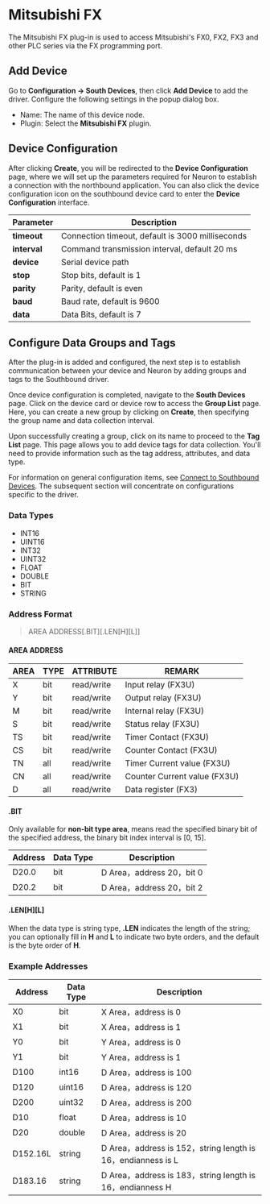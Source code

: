 # Mitsubishi FX

The Mitsubishi FX plug-in is used to access Mitsubishi's FX0, FX2, FX3 and other PLC series via the FX programming port.

## Add Device

Go to **Configuration -> South Devices**, then click **Add Device** to add the driver. Configure the following settings in the popup dialog box.

- Name: The name of this device node.
- Plugin: Select the **Mitsubishi FX** plugin.

## Device Configuration

After clicking **Create**, you will be redirected to the **Device Configuration** page, where we will set up the parameters required for Neuron to establish a connection with the northbound application. You can also click the device configuration icon on the southbound device card to enter the **Device Configuration** interface.

|  Parameter    |  Description              |
| -------- | ------------------------------ |
| **timeout**  | Connection timeout, default is 3000 milliseconds |
| **interval** | Command transmission interval, default 20 ms     |
| **device**   | Serial device path                               |
| **stop**     | Stop bits, default is 1                          |
| **parity**   | Parity, default is even                          |
| **baud**     | Baud rate, default is 9600                       |
| **data**     | Data Bits, default is 7                          |

## Configure Data Groups and Tags

After the plug-in is added and configured, the next step is to establish communication between your device and Neuron by adding groups and tags to the Southbound driver.

Once device configuration is completed, navigate to the **South Devices** page. Click on the device card or device row to access the **Group List** page. Here, you can create a new group by clicking on **Create**, then specifying the group name and data collection interval.

Upon successfully creating a group, click on its name to proceed to the **Tag List** page. This page allows you to add device tags for data collection. You'll need to provide information such as the tag address, attributes, and data type.

For information on general configuration items, see [Connect to Southbound Devices](../south-devices.md). The subsequent section will concentrate on configurations specific to the driver.

### Data Types

* INT16
* UINT16
* INT32
* UINT32
* FLOAT
* DOUBLE
* BIT
* STRING


### Address Format

> AREA ADDRESS\[.BIT]\[.LEN\[H]\[L]]</span>

#### AREA ADDRESS

| AREA | TYPE | ATTRIBUTE  |  REMARK                                  |
| ---- | -------- | ----- | -------------------------------------- |
| X    | bit      | read/write | Input relay (FX3U)                |
| Y    | bit      | read/write | Output relay (FX3U)               |
| M    | bit      | read/write | Internal relay (FX3U)             |
| S    | bit      | read/write | Status relay (FX3U)               |
| TS   | bit      | read/write | Timer Contact (FX3U)              |
| CS   | bit      | read/write | Counter Contact (FX3U)            |
| TN   | all      | read/write | Timer Current value (FX3U)        |
| CN   | all      | read/write | Counter Current value (FX3U)      |
| D    | all      | read/write | Data register (FX3)               |

#### .BIT

Only available for **non-bit type area**, means read the specified binary bit of the specified address, the binary bit index interval is [0, 15].

| Address  | Data Type |  Description                      |
| ----- | -------- | -------------------------- |
| D20.0 | bit      | D Area，address 20，bit 0 |
| D20.2 | bit      | D Area，address 20，bit 2 |

#### .LEN\[H]\[L]

When the data type is string type, **.LEN** indicates the length of the string; you can optionally fill in **H** and **L** to indicate two byte orders, and the default is the byte order of **H**.

### Example Addresses

| Address      | Data Type |  Description                                          |
| --------- | -------- | -------------------------------------------- |
| X0    | bit      | X Area，address is 0    |
| X1    | bit      | X Area，address is 1    |
| Y0    | bit      | Y Area，address is 0    |
| Y1    | bit      | Y Area，address is 1    |
| D100  | int16    | D Area，address is 100  |
| D120  | uint16   | D Area，address is 120  |
| D200  | uint32   | D Area，address is 200  |
| D10   | float    | D Area，address is 10   |
| D20   | double   | D Area，address is 20   |
| D152.16L | string   | D Area，address is 152，string length is 16，endianness is L |
| D183.16  | string   | D Area，address is 183，string length is 16，endianness H |
